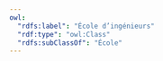 ```yaml
---
owl:
  "rdfs:label": "École d’ingénieurs"
  "rdf:type": "owl:Class"
  "rdfs:subClassOf": "École"
---
```


<OntologyTable frontMatter={frontMatter}/>
